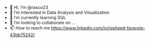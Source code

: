 - 👋 Hi, I’m @rasco23
- 👀 I’m interested in Data Analysis and Visualization
- 🌱 I’m currently learning SQL
- 💞️ I’m looking to collaborate on ...
- 📫 How to reach me https://www.linkedin.com/in/rasheed-farayola-43bb75242/

<!---
rasco23/rasco23 is a ✨ special ✨ repository because its `README.md` (this file) appears on your GitHub profile.
You can click the Preview link to take a look at your changes.
--->
